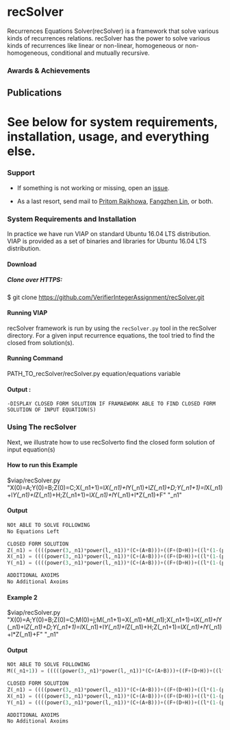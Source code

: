 # recSolver

Recurrences Equations Solver(recSolver) is a framework that solve various kinds of recurrences relations. recSolver has the power to solve various kinds of recurrences like linear or non-linear, homogeneous or non-homogeneous, conditional and mutually recursive.


### Awards & Achievements

## Publications


# See below for system requirements, installation, usage, and everything else.

### Support

* If something is not working or missing, open an [issue](https://github.com/VerifierIntegerAssignment/VerifierIntegerAssignment.github.io/issues).

* As a last resort, send mail to 
  [Pritom Rajkhowa](mailto:pritom.rajkhowa@gmail.com), [Fangzhen Lin](mailto:flin@cs.ust.hk), or both.





### System Requirements and Installation

In practice we have run VIAP on standard Ubuntu 16.04 LTS distribution. VIAP is provided as a set of binaries and libraries for
Ubuntu 16.04 LTS distribution. 

#### Download 


##### Clone over HTTPS:

 $ git clone https://github.com/VerifierIntegerAssignment/recSolver.git
 
 #### Running VIAP


recSolver framework is run by using the `recSolver.py` tool in the recSolver directory.
For a given input recurrence equations, the tool tried to find the closed from solution(s). 

#### Running Command

PATH_TO_recSolver/recSolver.py equation/equations variable



#### Output :
```
-DISPLAY CLOSED FORM SOLUTION IF FRAMAEWORK ABLE TO FIND CLOSED FORM SOLUTION OF INPUT EQUATION(S)
```

### Using The recSolver

Next, we illustrate how to use recSolverto find the closed form solution of input equation(s)

#### How to run this Example 


$viap/recSolver.py  "X(0)=A;Y(0)=B;Z(0)=C;X(_n1+1)=l*X(_n1)+l*Y(_n1)+l*Z(_n1)+D;Y(_n1+1)=l*X(_n1)+l*Y(_n1)+l*Z(_n1)+H;Z(_n1+1)=l*X(_n1)+l*Y(_n1)+l*Z(_n1)+F" "_n1"

#### Output 

```python
NOt ABLE TO SOLVE FOLLOWING
No Equations Left

CLOSED FORM SOLUTION
Z(_n1) = ((((power(3,_n1)*power(l,_n1))*(C+(A+B)))+((F+(D+H))+((l*(1-(power(3,_n1)*power(l,_n1))))/(1-(3*l)))))+F)
X(_n1) = ((((power(3,_n1)*power(l,_n1))*(C+(A+B)))+((F+(D+H))+((l*(1-(power(3,_n1)*power(l,_n1))))/(1-(3*l)))))+D)
Y(_n1) = ((((power(3,_n1)*power(l,_n1))*(C+(A+B)))+((F+(D+H))+((l*(1-(power(3,_n1)*power(l,_n1))))/(1-(3*l)))))+H)

ADDITIONAL AXOIMS
No Additional Axoims
```

#### Example 2 


$viap/recSolver.py  "X(0)=A;Y(0)=B;Z(0)=C;M(0)=j;M(_n1+1)=X(_n1)+M(_n1);X(_n1+1)=l*X(_n1)+l*Y(_n1)+l*Z(_n1)+D;Y(_n1+1)=l*X(_n1)+l*Y(_n1)+l*Z(_n1)+H;Z(_n1+1)=l*X(_n1)+l*Y(_n1)+l*Z(_n1)+F" "_n1"

#### Output 

```python
NOt ABLE TO SOLVE FOLLOWING
M((_n1+1)) = (((((power(3,_n1)*power(l,_n1))*(C+(A+B)))+((F+(D+H))+((l*(1-(power(3,_n1)*power(l,_n1))))/(1-(3*l)))))+D)+M(_n1))

CLOSED FORM SOLUTION
Z(_n1) = ((((power(3,_n1)*power(l,_n1))*(C+(A+B)))+((F+(D+H))+((l*(1-(power(3,_n1)*power(l,_n1))))/(1-(3*l)))))+F)
X(_n1) = ((((power(3,_n1)*power(l,_n1))*(C+(A+B)))+((F+(D+H))+((l*(1-(power(3,_n1)*power(l,_n1))))/(1-(3*l)))))+D)
Y(_n1) = ((((power(3,_n1)*power(l,_n1))*(C+(A+B)))+((F+(D+H))+((l*(1-(power(3,_n1)*power(l,_n1))))/(1-(3*l)))))+H)

ADDITIONAL AXOIMS
No Additional Axoims

```


